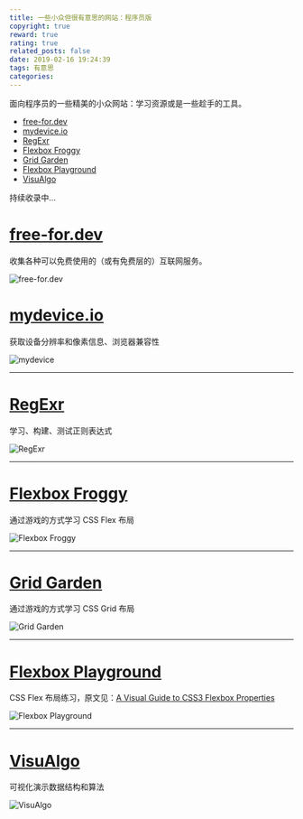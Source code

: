 ```yaml
---
title: 一些小众但很有意思的网站：程序员版
copyright: true
reward: true
rating: true
related_posts: false
date: 2019-02-16 19:24:39
tags: 有意思
categories:
---
```


面向程序员的一些精美的小众网站：学习资源或是一些趁手的工具。

- [free-for.dev](https://free-for.dev/)
- [mydevice.io](https://www.mydevice.io/)
- [RegExr](https://regexr.com/)
- [Flexbox Froggy](https://flexboxfroggy.com/)
- [Grid Garden](https://cssgridgarden.com/)
- [Flexbox Playground](https://demos.scotch.io/visual-guide-to-css3-flexbox-flexbox-playground/demos/)
- [VisuAlgo](https://visualgo.net/en)

持续收录中...

<!-- more -->

# [free-for.dev](https://free-for.dev/)

收集各种可以免费使用的（或有免费层的）互联网服务。

![free-for.dev](http://qiniu.yearito.cn/minority-websites-for-programmer/free-for-dev.jpg)

# [mydevice.io](https://www.mydevice.io/)

获取设备分辨率和像素信息、浏览器兼容性

![mydevice](http://yearito-1256884783.image.myqcloud.com/minority-websites-for-programmer/my-device.jpg)

---

# [RegExr](https://regexr.com/)

学习、构建、测试正则表达式

![RegExr](http://yearito-1256884783.image.myqcloud.com/minority-websites-for-programmer/regexr.png)

---

# [Flexbox Froggy](https://flexboxfroggy.com/)

通过游戏的方式学习 CSS Flex 布局

![Flexbox Froggy](http://yearito-1256884783.image.myqcloud.com/minority-websites-for-programmer/flexbox-froggy.jpg)

---

# [Grid Garden](https://cssgridgarden.com/)

通过游戏的方式学习 CSS Grid 布局

![Grid Garden](http://yearito-1256884783.image.myqcloud.com/minority-websites-for-programmer/grid-garden.jpg)

---

# [Flexbox Playground](https://demos.scotch.io/visual-guide-to-css3-flexbox-flexbox-playground/demos/)

CSS Flex 布局练习，原文见：[A Visual Guide to CSS3 Flexbox Properties](https://scotch.io/tutorials/a-visual-guide-to-css3-flexbox-properties#toc-flexbox-container-properties)

![Flexbox Playground](http://yearito-1256884783.image.myqcloud.com/minority-websites-for-programmer/flexbox-playground.jpg)

---

# [VisuAlgo](https://visualgo.net/en)

可视化演示数据结构和算法

![VisuAlgo](http://yearito-1256884783.image.myqcloud.com/minority-websites-for-programmer/visualgo.jpg)
